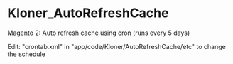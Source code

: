 # Kloner_AutoRefreshCache

 Magento 2: Auto refresh cache using cron (runs every 5 days)

 Edit: "crontab.xml" in "app/code/Kloner/AutoRefreshCache/etc" to change the schedule 
